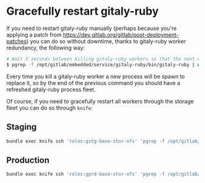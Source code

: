 # Gracefully restart gitaly-ruby

If you need to restart gitaly-ruby manually (perhaps because you're applying a patch from <https://dev.gitlab.org/gitlab/post-deployment-patches>) you can do so without downtime, thanks to gitaly-ruby worker redundancy, the following way:

```bash
# Wait 5 seconds between killing gitaly-ruby workers so that the next one available has time to take over
$ pgrep -f /opt/gitlab/embedded/service/gitaly-ruby/bin/gitaly-ruby | while read i; do echo $i; sudo kill $i; sleep 5; done
```

Every time you kill a gitaly-ruby worker a new process will be spawn to replace it, so by the end of the previous command you should have a refreshed gitaly-ruby process fleet.

Of course, if you need to gracefully restart all workers through the storage fleet you can do so through `knife`:

## Staging

```bash
bundle exec knife ssh 'roles:gstg-base-stor-nfs' 'pgrep -f /opt/gitlab/embedded/service/gitaly-ruby/bin/gitaly-ruby | while read i; do echo $i; sudo kill $i; sleep 5; done'
```

## Production

```bash
bundle exec knife ssh 'roles:gprd-base-stor-nfs' 'pgrep -f /opt/gitlab/embedded/service/gitaly-ruby/bin/gitaly-ruby | while read i; do echo $i; sudo kill $i; sleep 5; done'
```
